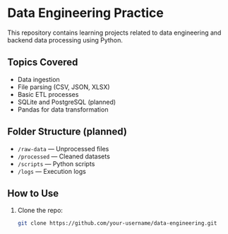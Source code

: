 # Data Engineering Practice

This repository contains learning projects related to data engineering and backend data processing using Python.

## Topics Covered

- Data ingestion
- File parsing (CSV, JSON, XLSX)
- Basic ETL processes
- SQLite and PostgreSQL (planned)
- Pandas for data transformation

## Folder Structure (planned)

- `/raw-data` — Unprocessed files
- `/processed` — Cleaned datasets
- `/scripts` — Python scripts
- `/logs` — Execution logs

## How to Use

1. Clone the repo:
   ```bash
   git clone https://github.com/your-username/data-engineering.git

